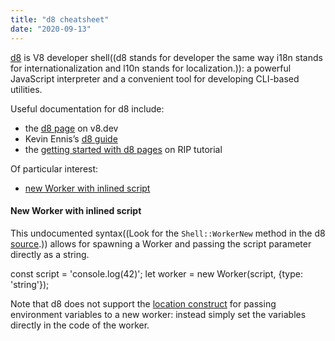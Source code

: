 ```yaml
---
title: "d8 cheatsheet"
date: "2020-09-13"
---
```


[d8](https://source.chromium.org/chromium/chromium/src/+/master:v8/src/d8/d8.h?q=d8&ss=chromium) is V8 developer shell((d8 stands for developer the same way i18n stands for internationalization and l10n stands for localization.)): a powerful JavaScript interpreter and a convenient tool for developing CLI-based utilities.

Useful documentation for d8 include:

- the [d8 page](https://v8.dev/docs/d8) on v8.dev
- Kevin Ennis’s [d8 guide](https://gist.github.com/kevincennis/0cd2138c78a07412ef21)
- the [getting started with d8 pages](https://riptutorial.com/v8/example/25393/useful-built-in-functions-and-objects-in-d8) on RIP tutorial

Of particular interest:

- [new Worker with inlined script](#new-worker-with-inlined-script)

#### New Worker with inlined script

This undocumented syntax((Look for the `Shell::WorkerNew` method in the d8 [source](https://denolib.github.io/v8-docs/d8_8cc_source.html).)) allows for spawning a Worker and passing the script parameter directly as a string.

const script = 'console.log(42)'; 
let worker = new Worker(script, {type: 'string'});

Note that d8 does not support the [location construct](https://stackoverflow.com/questions/12381882/can-i-pass-parameters-to-js-function-when-i-create-the-new-web-workers-object) for passing environment variables to a new worker: instead simply set the variables directly in the code of the worker.
